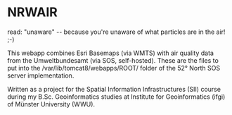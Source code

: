 # NRWAIR

read: "unaware" -- because you're unaware of what particles are in the air! ;-)

This webapp combines Esri Basemaps (via WMTS) with air quality data from the Umweltbundesamt (via SOS, self-hosted). These are the files to put into the /var/lib/tomcat8/webapps/ROOT/ folder of the 52° North SOS server implementation.

Written as a project for the Spatial Information Infrastructures (SII) course during my B.Sc. Geoinformatics studies at Institute for Geoinformatics (ifgi) of Münster University (WWU).